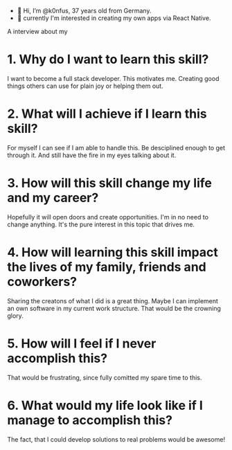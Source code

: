 - 👋 Hi, I’m @k0nfus, 37 years old from Germany.
- 🌱 currently I'm interested in creating my own apps via React Native.

A interview about my 

# 1. Why do I want to learn this skill?
I want to become a full stack developer. This motivates me. Creating good things others can use for plain joy or helping them out.

# 2. What will I achieve if I learn this skill?
For myself I can see if I am able to handle this. Be desciplined enough to get through it. And still have the fire in my eyes talking about it.

# 3. How will this skill change my life and my career?
Hopefully it will open doors and create opportunities. I'm in no need to change anything. It's the pure interest in this topic that drives me.

# 4. How will learning this skill impact the lives of my family, friends and coworkers?
Sharing the creatons of what I did is a great thing. Maybe I can implement an own software in my current work structure. That would be the crowning glory.

# 5. How will I feel if I never accomplish this?
That would be frustrating, since fully comitted my spare time to this.

# 6. What would my life look like if I manage to accomplish this?
The fact, that I could develop solutions to real problems would be awesome!
